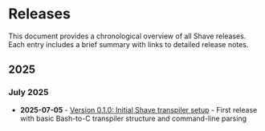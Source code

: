 # Releases

This document provides a chronological overview of all Shave releases. Each entry includes a brief summary with links to detailed release notes.

<!--
CRITICAL INSTRUCTIONS

Step 1: Gather Changes
- Use git log to list ALL changed files for the day with the numbers representing the number of lines added or removed:
  ```
  git log --since="2025-04-04 00:00" --until="2025-04-04 23:59" --numstat --pretty=format: | awk '{add[$3]+=$1; del[$3]+=$2} END {for (f in add) printf "%d\t%d\t%s\n", add[f], del[f], f}' | sort -rn
  ```
- Group files by subsystem/component
- For each significant component, examine detailed changes. Please request one file at a time as these can be quite large.
- Any file with more than 25 lines changed should guarantee an entry in the release notes, though lesser changes could qualify
  ```
  git log --since="YYYY-MM-DD 00:00" --until="YYYY-MM-DD 23:59" -p -- path/to/component
  ```

Step 2: Document Changes
- Keep entries concise and factual
- Focus on WHAT changed, not WHY
- Avoid marketing language ("comprehensive", "robust", etc.)
- Include links to key source files (2-3 per major change)
- Group related changes under clear topic headings

Step 3: Structure Format
- Start with topic heading (e.g., "Parsing", "Testing")
- List specific changes as bullet points
- Include links to significant files in bullet points
- Example:
  ```
  1. Parser
  - Added handler for echo (shave/shave-parser.sh)
  - Added handler for ls (shave/shave-parser.sh)
  ```

Step 4: Quality Checks
- Verify all major changes are documented
- Ensure links point to actual changed files
- Confirm grouping is logical
- Remove any speculation or marketing language
- Keep focus on technical changes

Remember:
- This is a technical record, not marketing
- Every statement should be backed by commit evidence
- Include links to 2-3 key files per major change
- Group by topic to maintain clarity
- Release notes are organized by year and month in the `releases/` directory:
- `releases/YYYY-MM/YYYY-MM-DD.md` - Detailed release notes for each day
- Each monthly folder contains individual markdown files for each release day
- This file serves as the master index with one-line summaries and links to full details
-->

## 2025

### July 2025

- **2025-07-05** - [Version 0.1.0: Initial Shave transpiler setup](releases/2025-07/2025-07-05.md) - First release with basic Bash-to-C transpiler structure and command-line parsing
